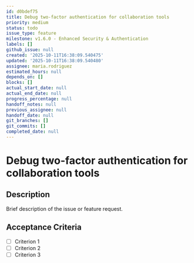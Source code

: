 ```yaml
---
id: d0bdef75
title: Debug two-factor authentication for collaboration tools
priority: medium
status: todo
issue_type: feature
milestone: v1.6.0 - Enhanced Security & Authentication
labels: []
github_issue: null
created: '2025-10-11T16:38:09.540475'
updated: '2025-10-11T16:38:09.540480'
assignee: maria.rodriguez
estimated_hours: null
depends_on: []
blocks: []
actual_start_date: null
actual_end_date: null
progress_percentage: null
handoff_notes: null
previous_assignee: null
handoff_date: null
git_branches: []
git_commits: []
completed_date: null
---
```


# Debug two-factor authentication for collaboration tools

## Description

Brief description of the issue or feature request.

## Acceptance Criteria

- [ ] Criterion 1
- [ ] Criterion 2
- [ ] Criterion 3